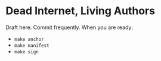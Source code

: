 # Dead Internet, Living Authors

Draft here. Commit frequently. When you are ready:
- `make anchor`
- `make manifest`
- `make sign`
